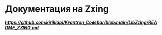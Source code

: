 # Документация на Zxing
***https://github.com/kirilllapi/Kvantron_Codebar/blob/main/LibZxing/README_ZXING.md***
